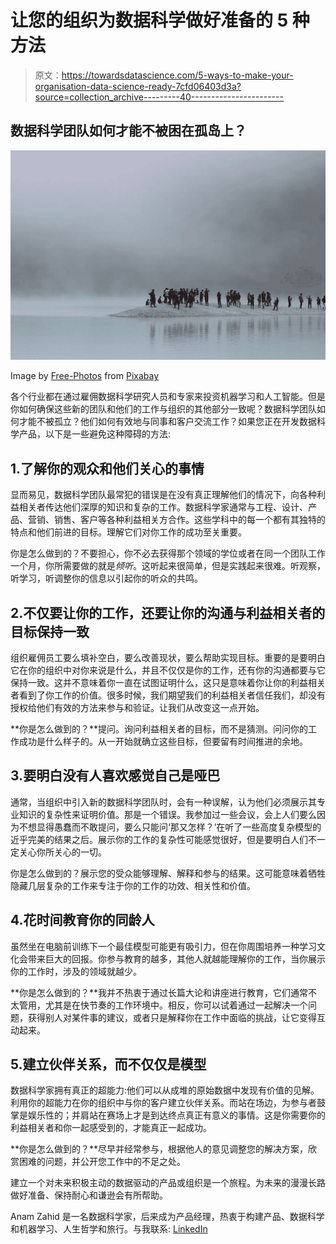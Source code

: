 # 让您的组织为数据科学做好准备的 5 种方法

> 原文：<https://towardsdatascience.com/5-ways-to-make-your-organisation-data-science-ready-7cfd06403d3a?source=collection_archive---------40----------------------->

## 数据科学团队如何才能不被困在孤岛上？

![](img/87c72ad2d1d8ece367b8d57d949825f4.png)

Image by [Free-Photos](https://pixabay.com/photos/?utm_source=link-attribution&utm_medium=referral&utm_campaign=image&utm_content=690879) from [Pixabay](https://pixabay.com/?utm_source=link-attribution&utm_medium=referral&utm_campaign=image&utm_content=690879)

各个行业都在通过雇佣数据科学研究人员和专家来投资机器学习和人工智能。但是你如何确保这些新的团队和他们的工作与组织的其他部分一致呢？数据科学团队如何才能不被孤立？他们如何有效地与同事和客户交流工作？如果您正在开发数据科学产品，以下是一些避免这种障碍的方法:

## 1.了解你的观众和他们关心的事情

显而易见，数据科学团队最常犯的错误是在没有真正理解他们的情况下，向各种利益相关者传达他们深厚的知识和复杂的工作。数据科学家通常与工程、设计、产品、营销、销售、客户等各种利益相关方合作。这些学科中的每一个都有其独特的特点和他们前进的目标。理解它们对你工作的成功至关重要。

你是怎么做到的？不要担心，你不必去获得那个领域的学位或者在同一个团队工作一个月，你所需要做的就是*倾听*。这听起来很简单，但是实践起来很难。听观察，听学习，听调整你的信息以引起你的听众的共鸣。

## 2.不仅要让你的工作，还要让你的沟通与利益相关者的目标保持一致

组织雇佣员工要么填补空白，要么改善现状，要么帮助实现目标。重要的是要明白它在你的组织中对你来说是什么，并且不仅仅是你的工作，还有你的沟通都要与它保持一致。这并不意味着你一直在试图证明什么，这只是意味着你让你的利益相关者看到了你工作的价值。很多时候，我们期望我们的利益相关者信任我们，却没有授权给他们有效的方法来参与和验证。让我们从改变这一点开始。

**你是怎么做到的？**提问。询问利益相关者的目标，而不是猜测。问问你的工作成功是什么样子的。从一开始就确立这些目标，但要留有时间推进的余地。

## 3.要明白没有人喜欢感觉自己是哑巴

通常，当组织中引入新的数据科学团队时，会有一种误解，认为他们必须展示其专业知识的复杂性来证明价值。那是一个错误。我参加过一些会议，会上人们要么因为不想显得愚蠢而不敢提问，要么只能问‘那又怎样？’在听了一些高度复杂模型的近乎完美的结果之后。展示你的工作的复杂性可能感觉很好，但是要明白人们不一定关心你所关心的一切。

你是怎么做到的？展示您的受众能够理解、解释和参与的结果。这可能意味着牺牲隐藏几层复杂的工作来专注于你的工作的功效、相关性和价值。

## 4.花时间教育你的同龄人

虽然坐在电脑前训练下一个最佳模型可能更有吸引力，但在你周围培养一种学习文化会带来巨大的回报。你参与教育的越多，其他人就越能理解你的工作，当你展示你的工作时，涉及的领域就越少。

**你是怎么做到的？**我并不热衷于通过长篇大论和讲座进行教育，它们通常不太管用，尤其是在快节奏的工作环境中。相反，你可以试着通过一起解决一个问题，获得别人对某件事的建议，或者只是解释你在工作中面临的挑战，让它变得互动起来。

## 5.建立伙伴关系，而不仅仅是模型

数据科学家拥有真正的超能力:他们可以从成堆的原始数据中发现有价值的见解。利用你的超能力在你的组织中与你的客户建立伙伴关系。而站在场边，为参与者鼓掌是娱乐性的；并肩站在赛场上才是到达终点真正有意义的事情。这是你需要你的利益相关者和你一起感受到的，才能真正一起成功。

**你是怎么做到的？**尽早并经常参与，根据他人的意见调整您的解决方案，欣赏困难的问题，并公开您工作中的不足之处。

建立一个对未来积极主动的数据驱动的产品或组织是一个旅程。为未来的漫漫长路做好准备、保持耐心和谦逊会有所帮助。

Anam Zahid 是一名数据科学家，后来成为产品经理，热衷于构建产品、数据科学和机器学习、人生哲学和旅行。与我联系: [LinkedIn](https://www.linkedin.com/in/anamz/)